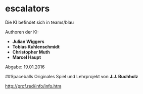 # escalators

Die KI befindet sich in teams/blau

Authoren der KI:

- **Julian Wiggers**
- **Tobias Kuhlenschmidt**
- **Christopher Muth**
- **Marcel Haupt**

Abgabe: 19.01.2016

##Spaceballs
Originales Spiel und Lehrprojekt von **J.J. Buchholz**

http://prof.red/info/info.htm
